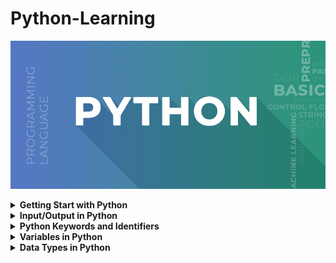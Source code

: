 # Python-Learning

![Python](images/Python4.png)

<details>
<summary><b>Getting Start with Python</b></summary>

Python is a high-level, interpreted programming language known for its simplicity and readability.Python is a popular programming language. It was created by Guido van Rossum, and released in 1991. It is used in machine learning, web development, desktop applications, and many other fields.

### <b>Getting Start with Python</b>
---

1. <code><b>Install Python:</b></code> At first, we need to download and install python. Make sure to download the latest version for our operating system.
2. <code><b>Choose a IDE:</b></code> For write our code we need to install text editor. Some popular Python IDEs include PyCharm, Visual Studio Code, and Jupyter Notebook. Visual Studio Code is better.
3. <code><b>Write First Python Program:</b></code></br>
   
    ```python
    print("Hello, Python!")
    ```
    Save this code in a file with a <code> .py </code> extension, such as <code>hello.py</code>
4. <code><b>Run Python Program:</b></code> To run Python program, open a terminal or command prompt, navigate to the directory where Python file is located, and then type python hello.py.

</details>

<details>
<summary><b>Input/Output in Python</b></summary>

### <b>Input in Python:</b>
---
<code>input(): </code>This function first takes the input from the user and converts it into a string. The type of the returned object always will be <class ‘str’>.

<b>Input Syntax:</b>

```python
name = input("Enter your name: ")

//integer or other
numer = int(input("Enter a number: "))
```

<b>For Multiple input:</b>

```python
# For multiple input
x, y = input("Enter two values: ").split()
print("Number of boys: ", x)
print("Number of girls: ", y)
```

### <b>Output in Python:</b>
---
Python print() function prints the message to the screen or any other standard output device.

```python
# Displaying text output
print("Hello, World!")
```

<b>Formatting Output:</b>

```python
# Using % operator for string formatting
name = "Alice"
age = 25

print("Hello, my name is", name, "and I am", age, "years old.")

# Using f-strings (Python 3.6+)
print(f"Name: {name}, Age: {age}")
```

<b>Print Concatenated Strings</b>

```python
print('Python is a Wonderful ' + 'Programming Language.')
```

</details>

<details>
<summary><b>Python Keywords and Identifiers</b></summary>

### <b>Python Keywords:</b>
---
Python, keywords are reserved words that have special meanings and purposes. These keywords cannot be used as identifiers (such as variable names or function names) in Python programs. Here's a list of all the keywords in Python:

| False | None | True | and | as |
|---|---|---|---|---|
| assert | async | await | break | class |
| continue | def | del | elif | else |
| except | finally | for | from | global |
| if | import | in | is | lambda |
| nonlocal | not | or | pass | raise |
| return | try | while | with | yield |

<b>Print Keywords by coding:</b>

```python
import keyword

keywords = keyword.kwlist

# Print the list of keywords
print("List of Python Keywords:")
for kw in keywords:
    print(kw)
```

### <b>Python Identifiers:</b>
---
In Python, an identifier is a name given to entities like variables, functions, classes, etc. It is used to identify and refer to these entities in the code. Here are the rules for naming identifiers in Python:

+ An identifier can only contain alphanumeric characters (a-z, A-Z, 0-9) and underscores (_). It cannot start with a digit.
+ Python is case-sensitive, so myVar and myvar are different identifiers.
+ Identifiers cannot be a reserved keyword. These keywords have special meanings in Python and cannot be used as identifiers.
+ There is no limit on the length of an identifier, but it's recommended to keep it concise and meaningful.

<b>Valid Identifiers</b>

```python
my_variable
myVar
my_function
MyClass
MY_CONSTANT
```

<b>Invalid Identifiers:</b>

```python
2variable -->(starts with a digit)
my-variable -->(contains a hyphen)
if -->(reserved keyword)
my variable -->(contains a space)
```

</details>

<details>
<summary><b>Variables in Python</b></summary>
In Python, a variable is a named storage location used to store data values. Variables are created when you assign a value to them using the assignment operator =. 

+ <code><b>Variable Assignment:</b></code> In Python, variables do not need to be declared with any particular type, and can even change type after they have been set.

    ```python
    x = 10          # Assigning an integer value
    name = "Alice"  # Assigning a string value
    is_valid = True # Assigning a boolean value
    ```
+ <code><b>Variable Reassignment:</b></code> We can change the value of a variable by assigning a new value to it.
  
  ```python
    x = 4       # x is of type int
    x = "Sally" # x is now of type str
  ```

+ <code><b>Variable Type Casting:</b></code> If we want to specify the data type of a variable, this can be done with casting.
  
  ```python
    x = str(3)    # x will be '3'
    y = int(3)    # y will be 3
    z = float(3)  # z will be 3.0
  ```

+ <code><b>Getting Type of Variable:</b></code> We can get the data type of a variable with the <code>type()</code> function.

    ```python
    x = 5
    y = "John"
    print(type(x))
    print(type(y))
    ```

+ <code><b>Multiple Assignment:</b></code> We can assign values to multiple variables in a single line using multiple assignment.
  
  ```python
    x, y, z = 10, 20, 30
  ```

  ```python
    x = y = z = "Orange"
    print(x)
    print(y)
    print(z)
  ```

+ <code><b>Global Variable:</b></code> Variables that are created outside of a function (as in all of the examples above) are known as global variables.
  
  ```python
    x = "awesome"

    def myfunc():
    print("Python is " + x)

    myfunc()
  ```

  ```python
    x = "awesome"

    def myfunc():
    x = "fantastic"
    print("Python is " + x)

    myfunc()

    print("Python is " + x)
  ```

</details>

<details>
<summary><b>Data Types in Python</b></summary>
Data types are the classification or categorization of data items. It represents the kind of value that tells what operations can be performed on a particular data.

![DataType](images/Python-data-structure.jpg)

| Example                              | Data Type  |
|--------------------------------------|------------|
| x = "Hello World"                   | str        |
| x = 20                               | int        |
| x = 20.5                             | float      |
| x = 1j                               | complex    |
| x = ["apple", "banana", "cherry"]    | list       |
| x = ("apple", "banana", "cherry")    | tuple      |
| x = range(6)                         | range      |
| x = {"name" : "John", "age" : 36}    | dict       |
| x = {"apple", "banana", "cherry"}    | set        |
| x = frozenset({"apple", "banana", "cherry"}) | frozenset |
| x = True                             | bool       |
| x = b"Hello"                        | bytes      |
| x = bytearray(5)                     | bytearray |
| x = memoryview(bytes(5))             | memoryview |
| x = None                             | NoneType   |



</details>
